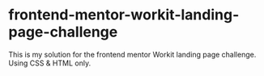 # frontend-mentor-workit-landing-page-challenge
This is my solution for the frontend mentor Workit landing page challenge. Using CSS &amp; HTML only.
